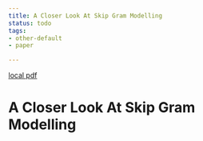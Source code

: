 ```yaml
---
title: A Closer Look At Skip Gram Modelling
status: todo
tags:
- other-default
- paper

---
```


[local pdf](../../../pdfs/a-closer-look-at-skip-gram-modelling.pdf)

# A Closer Look At Skip Gram Modelling
